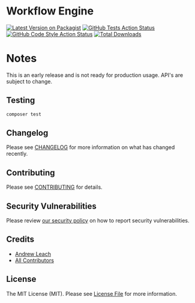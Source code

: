 # Workflow Engine

[![Latest Version on Packagist](https://img.shields.io/packagist/v/workflowable/workflow-engine.svg?style=flat-square)](https://packagist.org/packages/workflowable/workflow-engine)
[![GitHub Tests Action Status](https://img.shields.io/github/actions/workflow/status/workflowable/workflow-engine/run-tests.yml?branch=master&label=tests&style=flat-square)](https://github.com/workflowable/workflow-engine/actions?query=workflow-engine%3Arun-tests+branch%3Amaster)
[![GitHub Code Style Action Status](https://img.shields.io/github/actions/workflow/status/workflowable/workflow-engine/fix-php-code-style-issues.yml?branch=master&label=code%20style&style=flat-square)](https://github.com/workflowable/workflow-engine/actions?query=workflow-engine%3A"Fix+PHP+code+style+issues"+branch%3Amaster)
[![Total Downloads](https://img.shields.io/packagist/dt/workflowable/workflow-engine.svg?style=flat-square)](https://packagist.org/packages/workflowable/workflow-engine)

# Notes
This is an early release and is not ready for production usage.  API's are subject to change.

## Testing

```bash
composer test
```

## Changelog

Please see [CHANGELOG](CHANGELOG.md) for more information on what has changed recently.

## Contributing

Please see [CONTRIBUTING](CONTRIBUTING.md) for details.

## Security Vulnerabilities

Please review [our security policy](../../security/policy) on how to report security vulnerabilities.

## Credits

- [Andrew Leach](https://github.com/AndyLeach)
- [All Contributors](../../contributors)

## License

The MIT License (MIT). Please see [License File](LICENSE.md) for more information.
